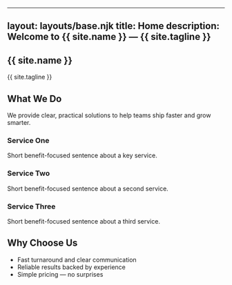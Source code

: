 

---
layout: layouts/base.njk
title: Home
description: Welcome to {{ site.name }} — {{ site.tagline }}
---

<section class="hero">
  <h1>{{ site.name }}</h1>
  <p>{{ site.tagline }}</p>
</section>

<section>
  <h2>What We Do</h2>
  <p>We provide clear, practical solutions to help teams ship faster and grow smarter.</p>
  <div class="grid">
    <div class="card">
      <h3>Service One</h3>
      <p>Short benefit-focused sentence about a key service.</p>
    </div>
    <div class="card">
      <h3>Service Two</h3>
      <p>Short benefit-focused sentence about a second service.</p>
    </div>
    <div class="card">
      <h3>Service Three</h3>
      <p>Short benefit-focused sentence about a third service.</p>
    </div>
  </div>
</section>

<section>
  <h2>Why Choose Us</h2>
  <ul class="checks">
    <li>Fast turnaround and clear communication</li>
    <li>Reliable results backed by experience</li>
    <li>Simple pricing — no surprises</li>
  </ul>
</section>
